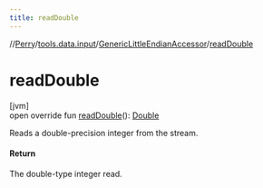 ```yaml
---
title: readDouble
---
```

//[Perry](../../../index.html)/[tools.data.input](../index.html)/[GenericLittleEndianAccessor](index.html)/[readDouble](read-double.html)



# readDouble



[jvm]\
open override fun [readDouble](read-double.html)(): [Double](https://kotlinlang.org/api/latest/jvm/stdlib/kotlin/-double/index.html)



Reads a double-precision integer from the stream.



#### Return



The double-type integer read.





